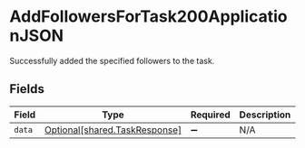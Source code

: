 # AddFollowersForTask200ApplicationJSON

Successfully added the specified followers to the task.


## Fields

| Field                                                                | Type                                                                 | Required                                                             | Description                                                          |
| -------------------------------------------------------------------- | -------------------------------------------------------------------- | -------------------------------------------------------------------- | -------------------------------------------------------------------- |
| `data`                                                               | [Optional[shared.TaskResponse]](../../models/shared/taskresponse.md) | :heavy_minus_sign:                                                   | N/A                                                                  |